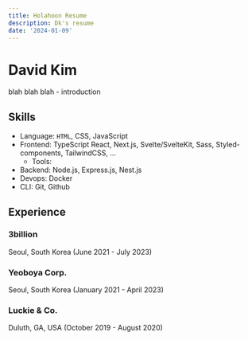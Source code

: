 ```yaml
---
title: Holahoon Resume
description: Dk's resume
date: '2024-01-09'
---
```


# David Kim

blah blah blah - introduction

## Skills
- Language: `HTML`, CSS, JavaScript
- Frontend: TypeScript React, Next.js, Svelte/SvelteKit, Sass, Styled-components, TailwindCSS, ...
  - Tools: 
- Backend: Node.js, Express.js, Nest.js
- Devops: Docker
- CLI: Git, Github

## Experience

### 3billion
Seoul, South Korea (June 2021 - July 2023)

### Yeoboya Corp.
Seoul, South Korea (January 2021 - April 2023)

### Luckie & Co.
Duluth, GA, USA (October 2019 - August 2020)